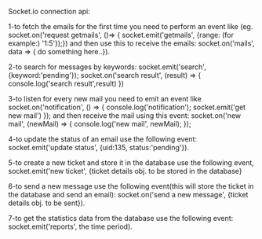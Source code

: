 Socket.io connection api:

1-to fetch the emails for the first time you need to perform an event like (eg. 
        socket.on('request getmails', ()=> { 
        socket.emit('getmails', {range: (for example:) '1:5'});})
 and then use this to receive the emails: socket.on('mails', data => { do something here..}).
        
2-to search for messages by keywords:
        socket.emit('search', {keyword:'pending'});
        socket.on('search result', (result) => {
          console.log('search result',result)
        })
        
3-to listen for every new mail you need to emit an event like 
      socket.on('notification', () => {
      console.log('notification');
      socket.emit('get new mail')
    });
and then receive the mail using this event:
    socket.on('new mail', (newMail) => {
      console.log('new mail', newMail);
    });

4-to update the status of an email use the following event:
      socket.emit('update status', {uid:135, status:'pending'}).

5-to create a new ticket and store it in the database use the following event, 
      socket.emit('new ticket', {ticket details obj. to be stored in the database}

6-to send a new message use the following event(this will store the ticket in the database and send an email):
     socket.on('send a new message', {ticket details obj. to be sent}).

7-to get the statistics data from the database use the following event:
     socket.emit('reports', the time period).
